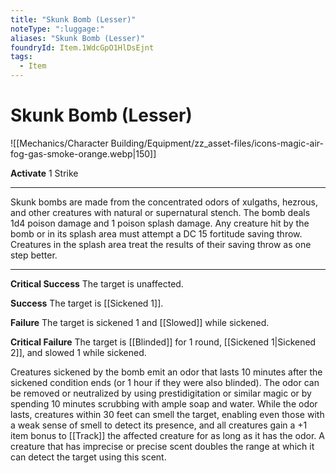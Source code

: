```yaml
---
title: "Skunk Bomb (Lesser)"
noteType: ":luggage:"
aliases: "Skunk Bomb (Lesser)"
foundryId: Item.1WdcGpO1HlDsEjnt
tags:
  - Item
---
```


# Skunk Bomb (Lesser)
![[Mechanics/Character Building/Equipment/zz_asset-files/icons-magic-air-fog-gas-smoke-orange.webp|150]]

**Activate** 1 Strike

* * *

Skunk bombs are made from the concentrated odors of xulgaths, hezrous, and other creatures with natural or supernatural stench. The bomb deals 1d4 poison damage and 1 poison splash damage. Any creature hit by the bomb or in its splash area must attempt a DC 15 fortitude saving throw. Creatures in the splash area treat the results of their saving throw as one step better.

* * *

**Critical Success** The target is unaffected.

**Success** The target is [[Sickened 1]].

**Failure** The target is sickened 1 and [[Slowed]] while sickened.

**Critical Failure** The target is [[Blinded]] for 1 round, [[Sickened 1|Sickened 2]], and slowed 1 while sickened.

Creatures sickened by the bomb emit an odor that lasts 10 minutes after the sickened condition ends (or 1 hour if they were also blinded). The odor can be removed or neutralized by using prestidigitation or similar magic or by spending 10 minutes scrubbing with ample soap and water. While the odor lasts, creatures within 30 feet can smell the target, enabling even those with a weak sense of smell to detect its presence, and all creatures gain a +1 item bonus to [[Track]] the affected creature for as long as it has the odor. A creature that has imprecise or precise scent doubles the range at which it can detect the target using this scent.
